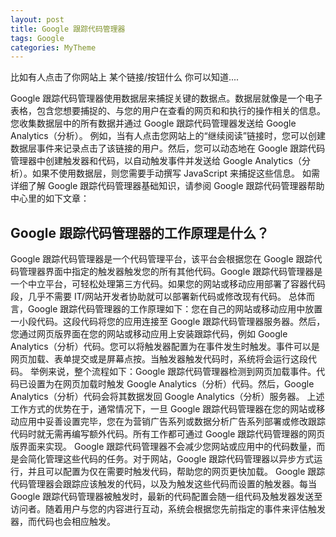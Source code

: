 ```yaml
---
layout: post
title: Google 跟踪代码管理器　　
tags: Google
categories: MyTheme
---
```


比如有人点击了你网站上 某个链接/按钮什么 你可以知道....



Google 跟踪代码管理器使用数据层来捕捉关键的数据点。数据层就像是一个电子表格，包含您想要捕捉的、与您的用户在查看的网页和和执行的操作相关的信息。您收集数据层中的所有数据并通过 Google 跟踪代码管理器发送给 Google Analytics（分析）。
例如，当有人点击您网站上的“继续阅读”链接时，您可以创建数据层事件来记录点击了该链接的用户。然后，您可以动态地在 Google 跟踪代码管理器中创建触发器和代码，以自动触发事件并发送给 Google Analytics（分析）。如果不使用数据层，则您需要手动撰写 JavaScript 来捕捉这些信息。
如需详细了解 Google 跟踪代码管理器基础知识，请参阅 Google 跟踪代码管理器帮助中心里的如下文章：








## Google 跟踪代码管理器的工作原理是什么？
Google 跟踪代码管理器是一个代码管理平台，该平台会根据您在 Google 跟踪代码管理器界面中指定的触发器触发您的所有其他代码。Google 跟踪代码管理器是一个中立平台，可轻松处理第三方代码。如果您的网站或移动应用部署了容器代码段，几乎不需要 IT/网站开发者协助就可以部署新代码或修改现有代码。
总体而言，Google 跟踪代码管理器的工作原理如下：您在自己的网站或移动应用中放置一小段代码。这段代码将您的应用连接至 Google 跟踪代码管理器服务器。然后，您通过网页版界面在您的网站或移动应用上安装跟踪代码，例如 Google Analytics（分析）代码。您可以将触发器配置为在事件发生时触发。事件可以是网页加载、表单提交或是屏幕点按。当触发器触发代码时，系统将会运行这段代码。
举例来说，整个流程如下：Google 跟踪代码管理器检测到网页加载事件。代码已设置为在网页加载时触发 Google Analytics（分析）代码。然后，Google Analytics（分析）代码会将其数据发回 Google Analytics（分析）服务器。
上述工作方式的优势在于，通常情况下，一旦 Google 跟踪代码管理器在您的网站或移动应用中妥善设置完毕，您在为营销广告系列或数据分析广告系列部署或修改跟踪代码时就无需再编写额外代码。所有工作都可通过 Google 跟踪代码管理器的网页版界面来实现。
Google 跟踪代码管理器不会减少您网站或应用中的代码数量，而是会简化管理这些代码的任务。对于网站，Google 跟踪代码管理器以异步方式运行，并且可以配置为仅在需要时触发代码，帮助您的网页更快加载。
Google 跟踪代码管理器会跟踪应该触发的代码，以及为触发这些代码而设置的触发器。每当 Google 跟踪代码管理器被触发时，最新的代码配置会随一组代码及触发器发送至访问者。随着用户与您的内容进行互动，系统会根据您先前指定的事件来评估触发器，而代码也会相应触发。

